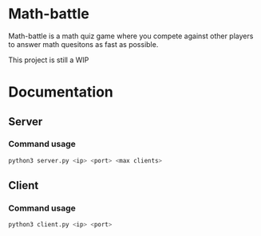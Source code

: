 # Math-battle

Math-battle is a math quiz game where you compete against other players to answer math quesitons as fast as possible.

This project is still a WIP

# Documentation

## Server

### Command usage

```sh
python3 server.py <ip> <port> <max clients>
```

## Client

### Command usage

```sh
python3 client.py <ip> <port>
```